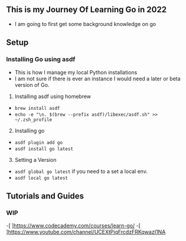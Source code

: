 
## This is my Journey Of Learning Go in 2022
- I am going to first get some background knowledge on go 

## Setup 

### Installing Go using asdf
- This is how I manage my local Python installations 
- I am not sure if there is ever an instance I would need a later or beta version of Go.


1. Installing asdf using homebrew
- `brew install asdf`
- `echo -e "\n. $(brew --prefix asdf)/libexec/asdf.sh" >> ~/.zsh_profile`


2. Installing go 
- `asdf plugin add go`
- `asdf install go latest`

3. Setting a Version 
- `asdf global go latest`
if you need to a set a local env.
- `asdf local go latest`



## Tutorials and Guides
### WIP 
-[ ]https://www.codecademy.com/courses/learn-go/
-[ ]https://www.youtube.com/channel/UCEXtPiqFrcdzFRKqwazI1NA



